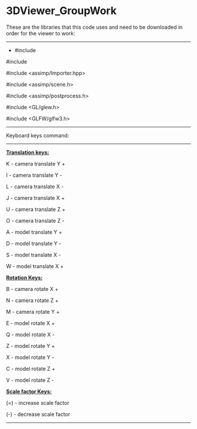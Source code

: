 # 3DViewer_GroupWork

These are the libraries that this code uses and need to be downloaded in order for the viewer to work:  

-------------------------------------------------------------------------------------------------------  

- #include <iostream>  

#include <vector>  

#include <assimp/Importer.hpp>  

#include <assimp/scene.h>  

#include <assimp/postprocess.h>  

#include <GL/glew.h>  

#include <GLFW/glfw3.h>  

-------------------------------------------------------------------------------------------------------  

Keyboard keys command:  

-------------------------------------------------------------------------------------------------------  

<ins>**Translation keys:**</ins>  

K - camera translate Y +  

I - camera translate Y -  

L - camera translate X -  

J - camera translate X +  

U - camera translate Z +  

O - camera translate Z -  

A - model translate Y +  

D - model translate Y -  

S - model translate X -  

W - model translate X +  

  
<ins>**Rotation Keys:**</ins>  

B - camera rotate X +  

N - camera rotate Z +  

M - camera rotate Y +  

E - model rotate X +  

Q - model rotate X -  

Z - model rotate Y +  

X - model rotate Y -  

C - model rotate Z +  

V - model rotate Z -  

  
<ins>**Scale factor Keys:**</ins>  

(=) - increase scale factor  

(-) - decrease scale factor  

-------------------------------------------------------------------------------------------------------  

